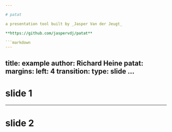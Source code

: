 ```yaml
---

# patat

a presentation tool built by _Jasper Van der Jeugt_

**https://github.com/jaspervdj/patat**

```markdown
---
```

title: example
author: Richard Heine
patat:
    margins:
        left: 4
    transition:
        type: slide
...
---

# slide 1

---

# slide 2
```

